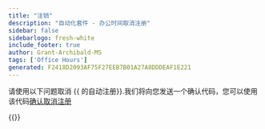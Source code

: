```yaml
---
title: "注销"
description: "自动化套件 - 办公时间取消注册"
sidebar: false
sidebarlogo: fresh-white
include_footer: true
author: Grant-Archibald-MS
tags: ['Office Hours']
generated: F2418D2093AF75F27EEB7B01A27A8DDDEAF1E221
---
```


请使用以下问题取消 {{ 的自动注册<product-name>}}.我们将向您发送一个确认代码，您可以使用该代码[确认取消注册](/zh-hans/office-hours/unregister-confirm)

{{<questions name="/content/zh-hans/office-hours/unregister.json" completed="感谢您填写取消注册问题" showNavigationButtons="false" locale="zh-hans">}}
